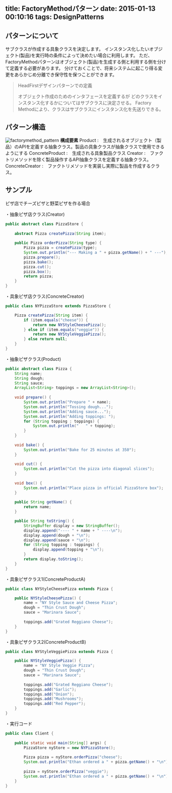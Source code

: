 title: FactoryMethodパターン
date: 2015-01-13 00:10:16
tags: DesignPatterns
---

## パターンについて
サブクラスが作成する具象クラスを決定します。
インスタンス化したいオブジェクト(製品)を実行時の条件によって決めたい場合に利用します。
ただ、FactoryMethodパターンはオブジェクト(製品)を生成する側と利用する側を分けて定義する必要があります。
分けておくことで、将来システムに起こり得る変更をあらかじめ分離でき保守性を保つことができます。

>HeadFirstデザインパターンでの定義
>
>オブジェクト作成のためのインタフェースを定義するが
>どのクラスをインスタンス化するかについてはサブクラスに決定させる。
>Factory Methodにより、クラスはサブクラスにインスタンス化を先送りできる。


## パターン構造
![factorymethod_pattern](/image/DesignPattern/abstractfactory.png)
**構成要素**
Product :　生成されるオブジェクト（製品）のAPIを定義する抽象クラス。製品の具象クラスが抽象クラスで使用できるようにする
ConcreteProduct :　生成される具象製品クラス
Creator :　ファクトリメソッドを除く製品操作するAPI抽象クラスを定義する抽象クラス。
ConcreteCreator	:　ファクトリメソッドを実装し実際に製品を作成するクラス。


## サンプル
ピザ店でチーズピザと野菜ピザを作る場合

・抽象ピザ店クラス(Creator)
``` java
public abstract class PizzaStore {
 
	abstract Pizza createPizza(String item);
 
	public Pizza orderPizza(String type) {
		Pizza pizza = createPizza(type);
		System.out.println("--- Making a " + pizza.getName() + " ---");
		pizza.prepare();
		pizza.bake();
		pizza.cut();
		pizza.box();
		return pizza;
	}
}
```

・具象ピザ店クラス(ConcreteCreator)
``` java
public class NYPizzaStore extends PizzaStore {

	Pizza createPizza(String item) {
		if (item.equals("cheese")) {
			return new NYStyleCheesePizza();
		} else if (item.equals("veggie")) {
			return new NYStyleVeggiePizza();
		} else return null;
	}
}
```

・抽象ピザクラス(Product)
``` java
public abstract class Pizza {
	String name;
	String dough;
	String sauce;
	ArrayList<String> toppings = new ArrayList<String>();
 
	void prepare() {
		System.out.println("Prepare " + name);
		System.out.println("Tossing dough...");
		System.out.println("Adding sauce...");
		System.out.println("Adding toppings: ");
		for (String topping : toppings) {
			System.out.println("   " + topping);
		}
	}
  
	void bake() {
		System.out.println("Bake for 25 minutes at 350");
	}
 
	void cut() {
		System.out.println("Cut the pizza into diagonal slices");
	}
  
	void box() {
		System.out.println("Place pizza in official PizzaStore box");
	}
 
	public String getName() {
		return name;
	}

	public String toString() {
		StringBuffer display = new StringBuffer();
		display.append("---- " + name + " ----\n");
		display.append(dough + "\n");
		display.append(sauce + "\n");
		for (String topping : toppings) {
			display.append(topping + "\n");
		}
		return display.toString();
	}
}
```

・具象ピザクラス1(ConcreteProductA)
``` java
public class NYStyleCheesePizza extends Pizza {

	public NYStyleCheesePizza() { 
		name = "NY Style Sauce and Cheese Pizza";
		dough = "Thin Crust Dough";
		sauce = "Marinara Sauce";
 
		toppings.add("Grated Reggiano Cheese");
	}
}
```

・具象ピザクラス2(ConcreteProductB)
``` java
public class NYStyleVeggiePizza extends Pizza {

	public NYStyleVeggiePizza() {
		name = "NY Style Veggie Pizza";
		dough = "Thin Crust Dough";
		sauce = "Marinara Sauce";
 
		toppings.add("Grated Reggiano Cheese");
		toppings.add("Garlic");
		toppings.add("Onion");
		toppings.add("Mushrooms");
		toppings.add("Red Pepper");
	}
}
```

・実行コード
``` java
public class Client {
 
	public static void main(String[] args) {
		PizzaStore nyStore = new NYPizzaStore();
 
		Pizza pizza = nyStore.orderPizza("cheese");
		System.out.println("Ethan ordered a " + pizza.getName() + "\n");
 
		pizza = nyStore.orderPizza("veggie");
		System.out.println("Ethan ordered a " + pizza.getName() + "\n");
	}
}
```
